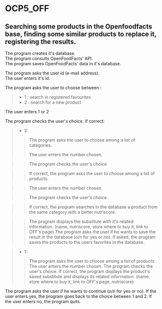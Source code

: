 # OCP5_OFF

## Searching some products in the Openfoodfacts base, finding some similar products to replace it, registering the results.

The program creates it's database.  
The program consults OpenFoodFacts' API.  
The program saves OpenFoodFacts' data in it's database.  

The program asks the user id (e-mail address).  
The user enters it's id.  

The program asks the user to choose between :   
>- 1 : search in registered favourites
>- 2 : search for a new product

The user enters 1 or 2  

The program checks the user's choice. If correct:   

>- 2:
>>The program asks the user to choose among a list of categories.
>>
>>The user enters the number chosen.

>>The program checks the user's choice.

>>If correct, the program asks the user to choose among a list of products.

>>The user enters the number chosen.

>>The program checks the user's choice.

>>If correct, the program searches in the database a product from the same category with a better nutriscore.

>>The program displays the substitute with it's related information.
>>(name, nutriscore, store where to buy it, link to OFF's page)
>>The program asks the user if he wants to save the result in the database (o/n for yes or no).
>>If asked, the program saves the products to the users favorites in the database.
    
>- 1:
>>The program asks the user to choose among a list of products.
>>The user enters the number chosen.
>>The program checks the user's choice.
>>If correct, the program displays the product's saved substitute and displays its related information.
>>(name, store where to buy it, link to OFF's page, nutriscore)

The program asks the user if he wants to continue (o/n for yes or no).
If the user enters yes, the program goes back to the choice between 1 and 2.
If the user enters no, the program quits.
